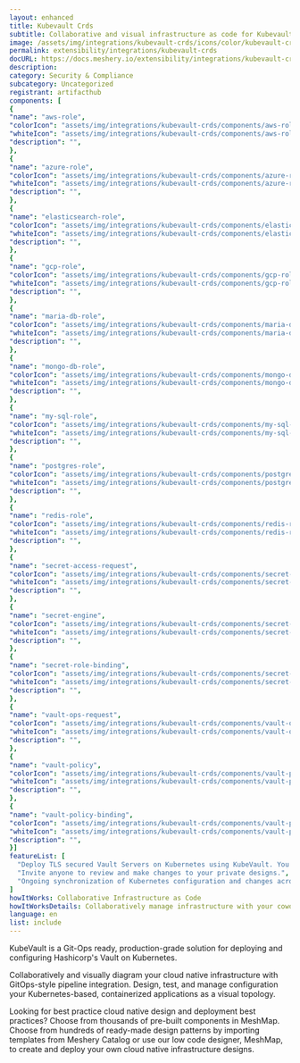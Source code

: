 ```yaml
---
layout: enhanced
title: Kubevault Crds
subtitle: Collaborative and visual infrastructure as code for Kubevault Crds
image: /assets/img/integrations/kubevault-crds/icons/color/kubevault-crds-color.svg
permalink: extensibility/integrations/kubevault-crds
docURL: https://docs.meshery.io/extensibility/integrations/kubevault-crds
description: 
category: Security & Compliance
subcategory: Uncategorized
registrant: artifacthub
components: [
{
"name": "aws-role",
"colorIcon": "assets/img/integrations/kubevault-crds/components/aws-role/icons/color/aws-role-color.svg",
"whiteIcon": "assets/img/integrations/kubevault-crds/components/aws-role/icons/white/aws-role-white.svg",
"description": "",
},
{
"name": "azure-role",
"colorIcon": "assets/img/integrations/kubevault-crds/components/azure-role/icons/color/azure-role-color.svg",
"whiteIcon": "assets/img/integrations/kubevault-crds/components/azure-role/icons/white/azure-role-white.svg",
"description": "",
},
{
"name": "elasticsearch-role",
"colorIcon": "assets/img/integrations/kubevault-crds/components/elasticsearch-role/icons/color/elasticsearch-role-color.svg",
"whiteIcon": "assets/img/integrations/kubevault-crds/components/elasticsearch-role/icons/white/elasticsearch-role-white.svg",
"description": "",
},
{
"name": "gcp-role",
"colorIcon": "assets/img/integrations/kubevault-crds/components/gcp-role/icons/color/gcp-role-color.svg",
"whiteIcon": "assets/img/integrations/kubevault-crds/components/gcp-role/icons/white/gcp-role-white.svg",
"description": "",
},
{
"name": "maria-db-role",
"colorIcon": "assets/img/integrations/kubevault-crds/components/maria-db-role/icons/color/maria-db-role-color.svg",
"whiteIcon": "assets/img/integrations/kubevault-crds/components/maria-db-role/icons/white/maria-db-role-white.svg",
"description": "",
},
{
"name": "mongo-db-role",
"colorIcon": "assets/img/integrations/kubevault-crds/components/mongo-db-role/icons/color/mongo-db-role-color.svg",
"whiteIcon": "assets/img/integrations/kubevault-crds/components/mongo-db-role/icons/white/mongo-db-role-white.svg",
"description": "",
},
{
"name": "my-sql-role",
"colorIcon": "assets/img/integrations/kubevault-crds/components/my-sql-role/icons/color/my-sql-role-color.svg",
"whiteIcon": "assets/img/integrations/kubevault-crds/components/my-sql-role/icons/white/my-sql-role-white.svg",
"description": "",
},
{
"name": "postgres-role",
"colorIcon": "assets/img/integrations/kubevault-crds/components/postgres-role/icons/color/postgres-role-color.svg",
"whiteIcon": "assets/img/integrations/kubevault-crds/components/postgres-role/icons/white/postgres-role-white.svg",
"description": "",
},
{
"name": "redis-role",
"colorIcon": "assets/img/integrations/kubevault-crds/components/redis-role/icons/color/redis-role-color.svg",
"whiteIcon": "assets/img/integrations/kubevault-crds/components/redis-role/icons/white/redis-role-white.svg",
"description": "",
},
{
"name": "secret-access-request",
"colorIcon": "assets/img/integrations/kubevault-crds/components/secret-access-request/icons/color/secret-access-request-color.svg",
"whiteIcon": "assets/img/integrations/kubevault-crds/components/secret-access-request/icons/white/secret-access-request-white.svg",
"description": "",
},
{
"name": "secret-engine",
"colorIcon": "assets/img/integrations/kubevault-crds/components/secret-engine/icons/color/secret-engine-color.svg",
"whiteIcon": "assets/img/integrations/kubevault-crds/components/secret-engine/icons/white/secret-engine-white.svg",
"description": "",
},
{
"name": "secret-role-binding",
"colorIcon": "assets/img/integrations/kubevault-crds/components/secret-role-binding/icons/color/secret-role-binding-color.svg",
"whiteIcon": "assets/img/integrations/kubevault-crds/components/secret-role-binding/icons/white/secret-role-binding-white.svg",
"description": "",
},
{
"name": "vault-ops-request",
"colorIcon": "assets/img/integrations/kubevault-crds/components/vault-ops-request/icons/color/vault-ops-request-color.svg",
"whiteIcon": "assets/img/integrations/kubevault-crds/components/vault-ops-request/icons/white/vault-ops-request-white.svg",
"description": "",
},
{
"name": "vault-policy",
"colorIcon": "assets/img/integrations/kubevault-crds/components/vault-policy/icons/color/vault-policy-color.svg",
"whiteIcon": "assets/img/integrations/kubevault-crds/components/vault-policy/icons/white/vault-policy-white.svg",
"description": "",
},
{
"name": "vault-policy-binding",
"colorIcon": "assets/img/integrations/kubevault-crds/components/vault-policy-binding/icons/color/vault-policy-binding-color.svg",
"whiteIcon": "assets/img/integrations/kubevault-crds/components/vault-policy-binding/icons/white/vault-policy-binding-white.svg",
"description": "",
}]
featureList: [
  "Deploy TLS secured Vault Servers on Kubernetes using KubeVault. You can use cert-manager to manage VaultServer TLS or you can manage TLS with self-signed.",
  "Invite anyone to review and make changes to your private designs.",
  "Ongoing synchronization of Kubernetes configuration and changes across any number of clusters."
]
howItWorks: Collaborative Infrastructure as Code
howItWorksDetails: Collaboratively manage infrastructure with your coworkers synchronously sharing the same designs.
language: en
list: include
---
```

<p>
KubeVault is a Git-Ops ready, production-grade solution for deploying and configuring Hashicorp's Vault on Kubernetes.
</p>
<p>
    Collaboratively and visually diagram your cloud native infrastructure with GitOps-style pipeline integration. Design, test, and manage configuration your Kubernetes-based, containerized applications as a visual topology.
</p>
<p>
    Looking for best practice cloud native design and deployment best practices? Choose from thousands of pre-built components in MeshMap. Choose from hundreds of ready-made design patterns by importing templates from Meshery Catalog or use our low code designer, MeshMap, to create and deploy your own cloud native infrastructure designs.
</p>
